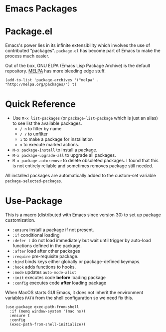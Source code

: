 Emacs Packages
====

# Package.el

Emacs's power lies in its infinite extensibility which involves the use of contributed "packages". `package.el` has become part of Emacs to make the process much easier.

Out of the box, GNU ELPA (Emacs Lisp Package Archive) is the default repository. [MELPA](https://melpa.org/#/getting-started) has more bleeding edge
stuff.

```emacs-lisp
(add-to-list 'package-archives '("melpa" . "http://melpa.org/packages/") t)
```

# Quick Reference

- Use `M-x list-packages` (or `package-list-package` which is just an alias) to see list the available packages.
  - `/ n` to filter by name
  - `/ /` to unfilter
  - `i` to make a package for installation
  - `x` to execute marked actions.
- `M-x package-install` to install a package.
- `M-x package-upgrade-all` to upgrade all packages.
- `M-x package-autoremove` to delete obsoleted packages. I found that this is not entirely reliable and sometimes
  removes package still needed.

All installed packages are automatically added to the custom-set variable `package-selected-packages`.

# Use-Package

This is a macro (distributed with Emacs since version 30) to set up package customization. 

- `:ensure` install a package if not present.
- `:if` conditional loading
- `:defer t` do not load immediately but wait until trigger by auto-load functions defined in the package.
- `:after` load after other packages
- `:require` pre-requisite package.
- `:bind` binds keys either globally or package-defined keymaps.
- `:hook` adds functions to hooks.
- `:mode` updates `auto-mode-alist`
- `:init` executes code **before** loading package
- `:config` executes code **after** loading package

When MacOS starts GUI Emacs, it does not inherit the environment variables `PATH` from the shell configuration so we need fix this.
```emacs-lisp
(use-package exec-path-from-shell
  :if (memq window-system '(mac ns))
  :ensure t
  :config
  (exec-path-from-shell-initialize))
```
